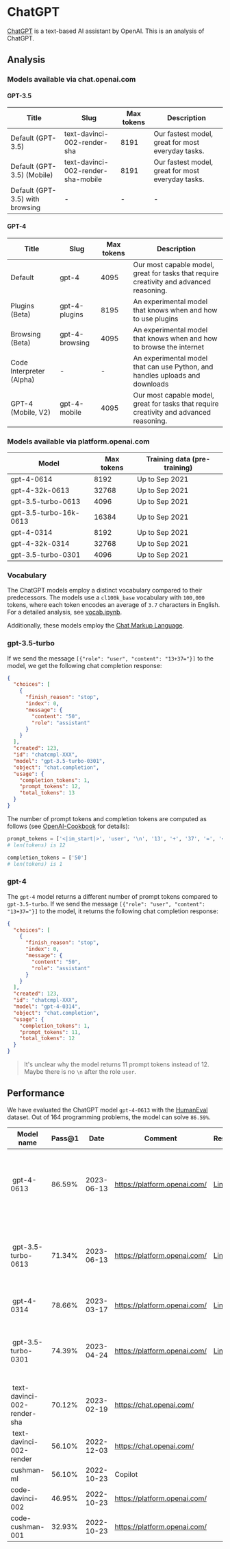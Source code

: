 # ChatGPT
[ChatGPT](https://chat.openai.com/) is a text-based AI assistant by OpenAI. This is an analysis of ChatGPT.

## Analysis
### Models available via chat.openai.com

#### GPT-3.5
| Title | Slug | Max tokens | Description |
| --- | --- | --- | --- |
| Default (GPT-3.5) | text-davinci-002-render-sha | 8191 | Our fastest model, great for most everyday tasks. |
| Default (GPT-3.5) (Mobile) | text-davinci-002-render-sha-mobile | 8191 | Our fastest model, great for most everyday tasks. |
| Default (GPT-3.5) with browsing | - | - | - |

#### GPT-4
| Title | Slug | Max tokens | Description |
| --- | --- | --- | --- |
| Default | gpt-4 | 4095 | Our most capable model, great for tasks that require creativity and advanced reasoning. |
| Plugins (Beta) | gpt-4-plugins | 8195 | An experimental model that knows when and how to use plugins |
| Browsing (Beta) | gpt-4-browsing | 4095 |  An experimental model that knows when and how to browse the internet |
| Code Interpreter (Alpha) | - | - | An experimental model that can use Python, and handles uploads and downloads |
| GPT-4 (Mobile, V2) | gpt-4-mobile | 4095 | Our most capable model, great for tasks that require creativity and advanced reasoning.|


### Models available via platform.openai.com
| Model | Max tokens | Training data (pre-training) |
| --- | --- | --- |
| gpt-4-0614 | 8192 | Up to Sep 2021
| gpt-4-32k-0613 | 32768 | Up to Sep 2021
| gpt-3.5-turbo-0613 | 4096 | Up to Sep 2021
| gpt-3.5-turbo-16k-0613 | 16384 | Up to Sep 2021
| gpt-4-0314 | 8192 | Up to Sep 2021
| gpt-4-32k-0314 | 32768 | Up to Sep 2021
| gpt-3.5-turbo-0301 | 4096 | Up to Sep 2021

### Vocabulary
The ChatGPT models employ a distinct vocabulary compared to their predecessors. The models use a `cl100k_base` vocabulary with `100,000` tokens, where each token encodes an average of `3.7` characters in English. For a detailed analysis, see [vocab.ipynb](vocab.ipynb). 

Additionally, these models employ the [Chat Markup Language](https://github.com/openai/openai-python/blob/main/chatml.md).

### gpt-3.5-turbo
If we send the message `[{"role": "user", "content": "13+37="}]` to the model, we get the following chat completion response:

```json
{
  "choices": [
    {
      "finish_reason": "stop",
      "index": 0,
      "message": {
        "content": "50",
        "role": "assistant"
      }
    }
  ],
  "created": 123,
  "id": "chatcmpl-XXX",
  "model": "gpt-3.5-turbo-0301",
  "object": "chat.completion",
  "usage": {
    "completion_tokens": 1,
    "prompt_tokens": 12,
    "total_tokens": 13
  }
}
```

The number of prompt tokens and completion tokens are computed as follows (see [OpenAI-Cookbook](https://github.com/openai/openai-cookbook/blob/main/examples/How_to_count_tokens_with_tiktoken.ipynb) for details):
```python
prompt_tokens = ['<|im_start|>', 'user', '\n', '13', '+', '37', '=', '<|im_end|>', '\n', '<|im_start|>', 'assistant',  '<|message|>']
# len(tokens) is 12
```

```python
completion_tokens = ['50']
# len(tokens) is 1
```

### gpt-4
The `gpt-4` model returns a different number of prompt tokens compared to `gpt-3.5-turbo`. If we send the message `[{"role": "user", "content": "13+37="}]` to the model, it returns the following chat completion response:
```json
{
  "choices": [
    {
      "finish_reason": "stop",
      "index": 0,
      "message": {
        "content": "50",
        "role": "assistant"
      }
    }
  ],
  "created": 123,
  "id": "chatcmpl-XXX",
  "model": "gpt-4-0314",
  "object": "chat.completion",
  "usage": {
    "completion_tokens": 1,
    "prompt_tokens": 11,
    "total_tokens": 12
  }
}
```

> It's unclear why the model returns 11 prompt tokens instead of 12. Maybe there is no `\n` after the role `user`.

## Performance
We have evaluated the ChatGPT model `gpt-4-0613` with the [HumanEval](https://github.com/openai/human-eval) dataset. Out of 164 programming problems, the model can solve `86.59%`.


| Model name | Pass@1 | Date | Comment | Results | Prompt
| - | - | - | - | - | - | 
| gpt-4-0613 | 86.59% | 2023-06-13 | https://platform.openai.com/ | [Link](2023-06-13-samples-gpt-4-0613.jsonl_results.jsonl) | Complete the following code. Use ```python to put the completed Python code in markdown quotes:\n{code}
| gpt-3.5-turbo-0613 | 71.34% | 2023-06-13 | https://platform.openai.com/ | [Link](2023-06-13-samples-gpt-3.5-turbo-0613.jsonl_results.jsonl) | Complete the following code. Use ```python to put the completed Python code in markdown quotes:\n{code}
| gpt-4-0314 | 78.66% | 2023-03-17 | https://platform.openai.com/ | [Link](2023-03-17-samples-gpt-4-0314.jsonl_results.jsonl) | Complete the following code:\n{code}
| gpt-3.5-turbo-0301 | 74.39% | 2023-04-24 | https://platform.openai.com/ | [Link](2023-04-24-samples-gpt-3.5-turbo-0301.jsonl_results.jsonl) | Complete the following code. Use ```python to put the Python code in markdown quotes:\n{code}
| text-davinci-002-render-sha | 70.12% | 2023-02-19 | https://chat.openai.com/ |  
| text-davinci-002-render | 56.10% | 2022-12-03 | https://chat.openai.com/ |
| cushman-ml | 56.10% | 2022-10-23 | Copilot
| code-davinci-002 | 46.95% | 2022-10-23 | https://platform.openai.com/
| code-cushman-001 | 32.93% | 2022-10-23 | https://platform.openai.com/